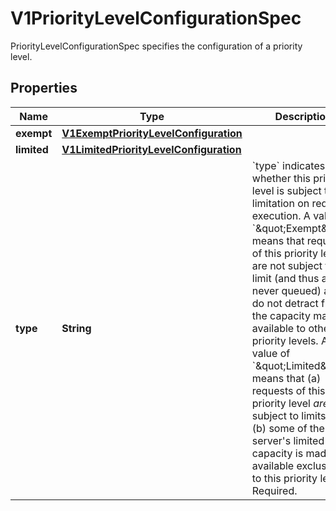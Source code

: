 

# V1PriorityLevelConfigurationSpec

PriorityLevelConfigurationSpec specifies the configuration of a priority level.
## Properties

Name | Type | Description | Notes
------------ | ------------- | ------------- | -------------
**exempt** | [**V1ExemptPriorityLevelConfiguration**](V1ExemptPriorityLevelConfiguration.md) |  |  [optional]
**limited** | [**V1LimitedPriorityLevelConfiguration**](V1LimitedPriorityLevelConfiguration.md) |  |  [optional]
**type** | **String** | &#x60;type&#x60; indicates whether this priority level is subject to limitation on request execution.  A value of &#x60;\&quot;Exempt\&quot;&#x60; means that requests of this priority level are not subject to a limit (and thus are never queued) and do not detract from the capacity made available to other priority levels.  A value of &#x60;\&quot;Limited\&quot;&#x60; means that (a) requests of this priority level _are_ subject to limits and (b) some of the server&#39;s limited capacity is made available exclusively to this priority level. Required. | 



